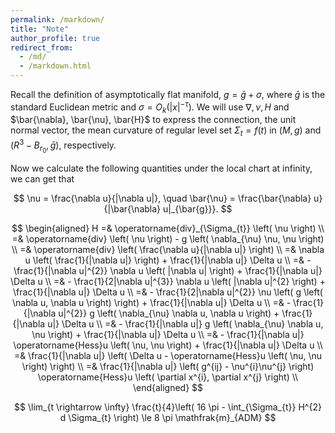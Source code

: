 ```yaml
---
permalink: /markdown/
title: "Note"
author_profile: true
redirect_from: 
  - /md/
  - /markdown.html
---
```


Recall the definition of asymptotically flat manifold, $g = \bar{g} + \sigma$, where $\bar{g}$ is the standard Euclidean metric and $\sigma = O_{k} \left( |x|^{-\tau} \right)$. We will use $\nabla, \nu, H$ and $\bar{\nabla}, \bar{\nu}, \bar{H}$ to express the connection, the unit normal vector, the mean curvature of regular level set $\Sigma_{t} = f(t)$ in $(M,g)$ and $(R^{3} - B_{r_{0}} ,\bar{g})$, respectively. 

Now we calculate the following quantities under the local chart at infinity, 
we can get that

$$
\nu = \frac{\nabla u}{|\nabla u|}, \quad \bar{\nu} = \frac{\bar{\nabla} u}{|\bar{\nabla} u|_{\bar{g}}}.
$$

$$
\begin{aligned}
H =& \operatorname{div}_{\Sigma_{t}} \left( \nu \right) \\
=& \operatorname{div} \left( \nu \right) - g \left( \nabla_{\nu} \nu, \nu \right) \\
=& \operatorname{div} \left( \frac{\nabla u}{|\nabla u|} \right) \\
=& \nabla u \left( \frac{1}{|\nabla u|} \right) + \frac{1}{|\nabla u|} \Delta u \\
=& - \frac{1}{|\nabla u|^{2}} \nabla u \left( |\nabla u| \right) + \frac{1}{|\nabla u|} \Delta u \\
=& - \frac{1}{2|\nabla u|^{3}} \nabla u \left( |\nabla u|^{2} \right) + \frac{1}{|\nabla u|} \Delta u \\
=& - \frac{1}{2|\nabla u|^{2}} \nu \left( g \left( \nabla u, \nabla u \right) \right) + \frac{1}{|\nabla u|} \Delta u \\
=& - \frac{1}{|\nabla u|^{2}} g \left( \nabla_{\nu} \nabla u, \nabla u \right) + \frac{1}{|\nabla u|} \Delta u \\
=& - \frac{1}{|\nabla u|} g \left( \nabla_{\nu} \nabla u, \nu \right) + \frac{1}{|\nabla u|} \Delta u \\
=& - \frac{1}{|\nabla u|} \operatorname{Hess}u \left( \nu, \nu \right) + \frac{1}{|\nabla u|} \Delta u \\
=& \frac{1}{|\nabla u|} \left( \Delta u - \operatorname{Hess}u \left( \nu, \nu \right) \right) \\
=& \frac{1}{|\nabla u|} \left( g^{ij} - \nu^{i}\nu^{j} \right) \operatorname{Hess}u \left( \partial x^{i}, \partial x^{j} \right) \\
\end{aligned}
$$



$$
\lim_{t \rightarrow \infty} \frac{t}{4}\left( 16 \pi - \int_{\Sigma_{t}} H^{2} d \Sigma_{t} \right) \le 8 \pi \mathfrak{m}_{ADM}
$$

